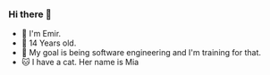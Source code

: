 ### Hi there 👋

- 👤 I'm Emir.
- 🎂 14 Years old.
- 🎯 My goal is being software engineering and I'm training for that.
- 🐱 I have a cat. Her name is Mia

<!--
**e3m1rrq/e3m1rrq** is a ✨ _special_ ✨ repository because its `README.md` (this file) appears on your GitHub profile.

Here are some ideas to get you started:

- 🔭 I’m currently working on ...
- 🌱 I’m currently learning ...
- 👯 I’m looking to collaborate on ...
- 🤔 I’m looking for help with ...
- 💬 Ask me about ...
- 📫 How to reach me: ...
- 😄 Pronouns: ...
- ⚡ Fun fact: ...
-->
